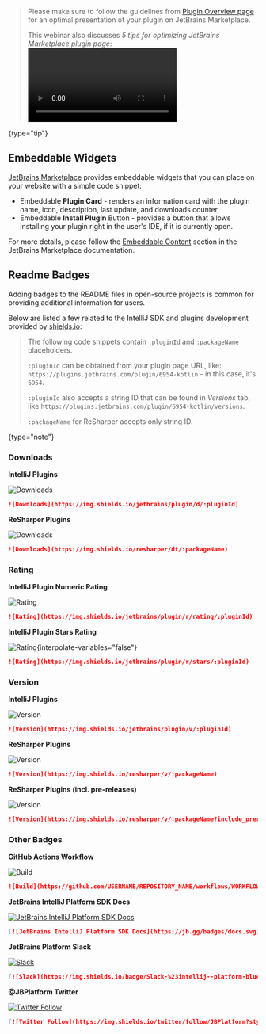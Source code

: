 [//]: # (title: Marketing)

<!-- Copyright 2000-2021 JetBrains s.r.o. and other contributors. Use of this source code is governed by the Apache 2.0 license that can be found in the LICENSE file. -->

 > Please make sure to follow the guidelines from [Plugin Overview page](https://plugins.jetbrains.com/docs/marketplace/plugin-overview-page.html) for an optimal presentation of your plugin on JetBrains Marketplace.
 >
 > This webinar also discusses _5 tips for optimizing JetBrains Marketplace plugin page_:
 > <video href="oB1GA9JeeiY" title="Busy plugin developers series. Episode 2" width="300"/>
 >
 {type="tip"}

## Embeddable Widgets

[JetBrains Marketplace](https://plugins.jetbrains.com) provides embeddable widgets that you can place on your website with a simple code snippet:

- Embeddable **Plugin Card** - renders an information card with the plugin name, icon, description, last update, and downloads counter,
- Embeddable **Install Plugin** Button - provides a button that allows installing your plugin right in the user's IDE, if it is currently open.

For more details, please follow the [Embeddable Content](https://plugins.jetbrains.com/docs/marketplace/embeddable-content.html) section in the JetBrains Marketplace documentation.

## Readme Badges

Adding badges to the README files in open-source projects is common for providing additional information for users.

Below are listed a few related to the IntelliJ SDK and plugins development provided by [shields.io](https://shields.io):

>  The following code snippets contain `:pluginId` and `:packageName` placeholders.
>
> `:pluginId` can be obtained from your plugin page URL, like: `https://plugins.jetbrains.com/plugin/6954-kotlin` - in this case, it's `6954`.
>
> `:pluginId` also accepts a string ID that can be found in *Versions* tab, like `https://plugins.jetbrains.com/plugin/6954-kotlin/versions`.
>
> `:packageName` for ReSharper accepts only string ID.
 >
 {type="note"}

### Downloads

**IntelliJ Plugins**

![Downloads](https://img.shields.io/badge/downloads-10M-brightgreen)
```markdown
![Downloads](https://img.shields.io/jetbrains/plugin/d/:pluginId)
```

**ReSharper Plugins**

![Downloads](https://img.shields.io/badge/downloads-90k-brightgreen)
```markdown
![Downloads](https://img.shields.io/resharper/dt/:packageName)
```

### Rating

**IntelliJ Plugin Numeric Rating**

![Rating](https://img.shields.io/badge/rating-4.5%2F5-brightgreen)
```markdown
![Rating](https://img.shields.io/jetbrains/plugin/r/rating/:pluginId)
```

**IntelliJ Plugin Stars Rating**

![Rating](https://img.shields.io/badge/rating-%E2%98%85%E2%98%85%E2%98%85%E2%98%85%C2%BD-brightgreen){interpolate-variables="false"}
```markdown
![Rating](https://img.shields.io/jetbrains/plugin/r/stars/:pluginId)
```

### Version

**IntelliJ Plugins**

![Version](https://img.shields.io/badge/jetbrains%20plugin-v1.7-blue)
```markdown
![Version](https://img.shields.io/jetbrains/plugin/v/:pluginId)
```

**ReSharper Plugins**

![Version](https://img.shields.io/badge/resharper-v2017.2.0-blue)
```markdown
![Version](https://img.shields.io/resharper/v/:packageName)
```

**ReSharper Plugins (incl. pre-releases)**


![Version](https://img.shields.io/badge/resharper-v2017.3.0--pre0001-yellow)
```markdown
![Version](https://img.shields.io/resharper/v/:packageName?include_prereleases)
```

### Other Badges

**GitHub Actions Workflow**

![Build](https://github.com/JetBrains/intellij-sdk-docs/workflows/Build/badge.svg)
```markdown
![Build](https://github.com/USERNAME/REPOSITORY_NAME/workflows/WORKFLOW_NAME/badge.svg)
```

**JetBrains IntelliJ Platform SDK Docs**

[![JetBrains IntelliJ Platform SDK Docs](https://jb.gg/badges/docs.svg)](https://plugins.jetbrains.com/docs/intellij)
```markdown
[![JetBrains IntelliJ Platform SDK Docs](https://jb.gg/badges/docs.svg)](https://plugins.jetbrains.com/docs/intellij)
```

**JetBrains Platform Slack**

[![Slack](https://img.shields.io/badge/Slack-%23intellij--platform-blue?style=flat-square&logo=Slack)](https://plugins.jetbrains.com/slack)
```markdown
[![Slack](https://img.shields.io/badge/Slack-%23intellij--platform-blue?style=flat-square&logo=Slack)](https://plugins.jetbrains.com/slack)
```

**@JBPlatform Twitter**

[![Twitter Follow](https://img.shields.io/twitter/follow/JBPlatform?style=flat-square&logo=twitter)](https://twitter.com/JBPlatform)
```markdown
[![Twitter Follow](https://img.shields.io/twitter/follow/JBPlatform?style=flat-square&logo=twitter)](https://twitter.com/JBPlatform)
```
